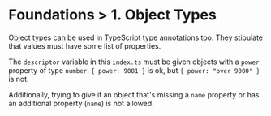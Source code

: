 # Foundations > 1. Object Types

Object types can be used in TypeScript type annotations too.
They stipulate that values must have some list of properties.

The `descriptor` variable in this `index.ts` must be given objects with a `power` property of type `number`.
`{ power: 9001 }` is ok, but `{ power: "over 9000" }` is not.

Additionally, trying to give it an object that's missing a `name` property or has an additional property (`name`) is not allowed.
